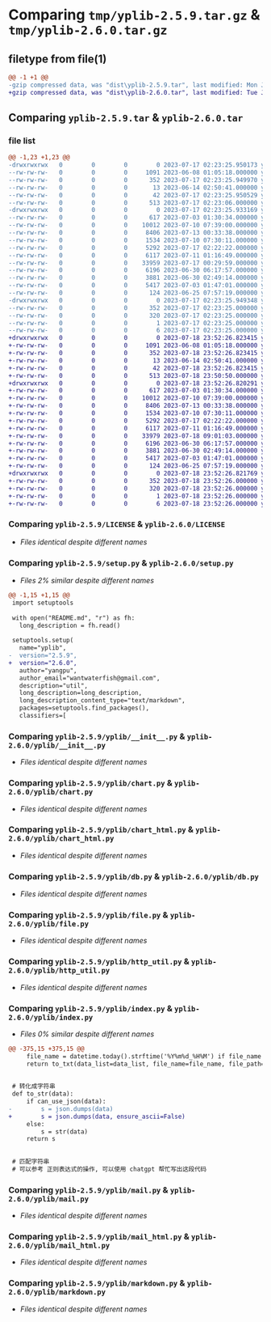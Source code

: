 # Comparing `tmp/yplib-2.5.9.tar.gz` & `tmp/yplib-2.6.0.tar.gz`

## filetype from file(1)

```diff
@@ -1 +1 @@
-gzip compressed data, was "dist\yplib-2.5.9.tar", last modified: Mon Jul 17 02:23:25 2023, max compression
+gzip compressed data, was "dist\yplib-2.6.0.tar", last modified: Tue Jul 18 23:52:26 2023, max compression
```

## Comparing `yplib-2.5.9.tar` & `yplib-2.6.0.tar`

### file list

```diff
@@ -1,23 +1,23 @@
-drwxrwxrwx   0        0        0        0 2023-07-17 02:23:25.950173 yplib-2.5.9/
--rw-rw-rw-   0        0        0     1091 2023-06-08 01:05:18.000000 yplib-2.5.9/LICENSE
--rw-rw-rw-   0        0        0      352 2023-07-17 02:23:25.949970 yplib-2.5.9/PKG-INFO
--rw-rw-rw-   0        0        0       13 2023-06-14 02:50:41.000000 yplib-2.5.9/README.md
--rw-rw-rw-   0        0        0       42 2023-07-17 02:23:25.950529 yplib-2.5.9/setup.cfg
--rw-rw-rw-   0        0        0      513 2023-07-17 02:23:06.000000 yplib-2.5.9/setup.py
-drwxrwxrwx   0        0        0        0 2023-07-17 02:23:25.933169 yplib-2.5.9/yplib/
--rw-rw-rw-   0        0        0      617 2023-07-03 01:30:34.000000 yplib-2.5.9/yplib/__init__.py
--rw-rw-rw-   0        0        0    10012 2023-07-10 07:39:00.000000 yplib-2.5.9/yplib/chart.py
--rw-rw-rw-   0        0        0     8406 2023-07-13 00:33:38.000000 yplib-2.5.9/yplib/chart_html.py
--rw-rw-rw-   0        0        0     1534 2023-07-10 07:30:11.000000 yplib-2.5.9/yplib/db.py
--rw-rw-rw-   0        0        0     5292 2023-07-17 02:22:22.000000 yplib-2.5.9/yplib/file.py
--rw-rw-rw-   0        0        0     6117 2023-07-11 01:16:49.000000 yplib-2.5.9/yplib/http_util.py
--rw-rw-rw-   0        0        0    33959 2023-07-17 00:29:59.000000 yplib-2.5.9/yplib/index.py
--rw-rw-rw-   0        0        0     6196 2023-06-30 06:17:57.000000 yplib-2.5.9/yplib/mail.py
--rw-rw-rw-   0        0        0     3881 2023-06-30 02:49:14.000000 yplib-2.5.9/yplib/mail_html.py
--rw-rw-rw-   0        0        0     5417 2023-07-03 01:47:01.000000 yplib-2.5.9/yplib/markdown.py
--rw-rw-rw-   0        0        0      124 2023-06-25 07:57:19.000000 yplib-2.5.9/yplib/temp.py
-drwxrwxrwx   0        0        0        0 2023-07-17 02:23:25.949348 yplib-2.5.9/yplib.egg-info/
--rw-rw-rw-   0        0        0      352 2023-07-17 02:23:25.000000 yplib-2.5.9/yplib.egg-info/PKG-INFO
--rw-rw-rw-   0        0        0      320 2023-07-17 02:23:25.000000 yplib-2.5.9/yplib.egg-info/SOURCES.txt
--rw-rw-rw-   0        0        0        1 2023-07-17 02:23:25.000000 yplib-2.5.9/yplib.egg-info/dependency_links.txt
--rw-rw-rw-   0        0        0        6 2023-07-17 02:23:25.000000 yplib-2.5.9/yplib.egg-info/top_level.txt
+drwxrwxrwx   0        0        0        0 2023-07-18 23:52:26.823415 yplib-2.6.0/
+-rw-rw-rw-   0        0        0     1091 2023-06-08 01:05:18.000000 yplib-2.6.0/LICENSE
+-rw-rw-rw-   0        0        0      352 2023-07-18 23:52:26.823415 yplib-2.6.0/PKG-INFO
+-rw-rw-rw-   0        0        0       13 2023-06-14 02:50:41.000000 yplib-2.6.0/README.md
+-rw-rw-rw-   0        0        0       42 2023-07-18 23:52:26.823415 yplib-2.6.0/setup.cfg
+-rw-rw-rw-   0        0        0      513 2023-07-18 23:50:50.000000 yplib-2.6.0/setup.py
+drwxrwxrwx   0        0        0        0 2023-07-18 23:52:26.820291 yplib-2.6.0/yplib/
+-rw-rw-rw-   0        0        0      617 2023-07-03 01:30:34.000000 yplib-2.6.0/yplib/__init__.py
+-rw-rw-rw-   0        0        0    10012 2023-07-10 07:39:00.000000 yplib-2.6.0/yplib/chart.py
+-rw-rw-rw-   0        0        0     8406 2023-07-13 00:33:38.000000 yplib-2.6.0/yplib/chart_html.py
+-rw-rw-rw-   0        0        0     1534 2023-07-10 07:30:11.000000 yplib-2.6.0/yplib/db.py
+-rw-rw-rw-   0        0        0     5292 2023-07-17 02:22:22.000000 yplib-2.6.0/yplib/file.py
+-rw-rw-rw-   0        0        0     6117 2023-07-11 01:16:49.000000 yplib-2.6.0/yplib/http_util.py
+-rw-rw-rw-   0        0        0    33979 2023-07-18 09:01:03.000000 yplib-2.6.0/yplib/index.py
+-rw-rw-rw-   0        0        0     6196 2023-06-30 06:17:57.000000 yplib-2.6.0/yplib/mail.py
+-rw-rw-rw-   0        0        0     3881 2023-06-30 02:49:14.000000 yplib-2.6.0/yplib/mail_html.py
+-rw-rw-rw-   0        0        0     5417 2023-07-03 01:47:01.000000 yplib-2.6.0/yplib/markdown.py
+-rw-rw-rw-   0        0        0      124 2023-06-25 07:57:19.000000 yplib-2.6.0/yplib/temp.py
+drwxrwxrwx   0        0        0        0 2023-07-18 23:52:26.821769 yplib-2.6.0/yplib.egg-info/
+-rw-rw-rw-   0        0        0      352 2023-07-18 23:52:26.000000 yplib-2.6.0/yplib.egg-info/PKG-INFO
+-rw-rw-rw-   0        0        0      320 2023-07-18 23:52:26.000000 yplib-2.6.0/yplib.egg-info/SOURCES.txt
+-rw-rw-rw-   0        0        0        1 2023-07-18 23:52:26.000000 yplib-2.6.0/yplib.egg-info/dependency_links.txt
+-rw-rw-rw-   0        0        0        6 2023-07-18 23:52:26.000000 yplib-2.6.0/yplib.egg-info/top_level.txt
```

### Comparing `yplib-2.5.9/LICENSE` & `yplib-2.6.0/LICENSE`

 * *Files identical despite different names*

### Comparing `yplib-2.5.9/setup.py` & `yplib-2.6.0/setup.py`

 * *Files 2% similar despite different names*

```diff
@@ -1,15 +1,15 @@
 import setuptools
 
 with open("README.md", "r") as fh:
   long_description = fh.read()
 
 setuptools.setup(
   name="yplib",
-  version="2.5.9",
+  version="2.6.0",
   author="yangpu",
   author_email="wantwaterfish@gmail.com",
   description="util",
   long_description=long_description,
   long_description_content_type="text/markdown",
   packages=setuptools.find_packages(),
   classifiers=[
```

### Comparing `yplib-2.5.9/yplib/__init__.py` & `yplib-2.6.0/yplib/__init__.py`

 * *Files identical despite different names*

### Comparing `yplib-2.5.9/yplib/chart.py` & `yplib-2.6.0/yplib/chart.py`

 * *Files identical despite different names*

### Comparing `yplib-2.5.9/yplib/chart_html.py` & `yplib-2.6.0/yplib/chart_html.py`

 * *Files identical despite different names*

### Comparing `yplib-2.5.9/yplib/db.py` & `yplib-2.6.0/yplib/db.py`

 * *Files identical despite different names*

### Comparing `yplib-2.5.9/yplib/file.py` & `yplib-2.6.0/yplib/file.py`

 * *Files identical despite different names*

### Comparing `yplib-2.5.9/yplib/http_util.py` & `yplib-2.6.0/yplib/http_util.py`

 * *Files identical despite different names*

### Comparing `yplib-2.5.9/yplib/index.py` & `yplib-2.6.0/yplib/index.py`

 * *Files 0% similar despite different names*

```diff
@@ -375,15 +375,15 @@
     file_name = datetime.today().strftime('%Y%m%d_%H%M') if file_name is None else file_name
     return to_txt(data_list=data_list, file_name=file_name, file_path='txt', fixed_name=True)
 
 
 # 转化成字符串
 def to_str(data):
     if can_use_json(data):
-        s = json.dumps(data)
+        s = json.dumps(data, ensure_ascii=False)
     else:
         s = str(data)
     return s
 
 
 # 匹配字符串
 # 可以参考 正则表达式的操作, 可以使用 chatgpt 帮忙写出这段代码
```

### Comparing `yplib-2.5.9/yplib/mail.py` & `yplib-2.6.0/yplib/mail.py`

 * *Files identical despite different names*

### Comparing `yplib-2.5.9/yplib/mail_html.py` & `yplib-2.6.0/yplib/mail_html.py`

 * *Files identical despite different names*

### Comparing `yplib-2.5.9/yplib/markdown.py` & `yplib-2.6.0/yplib/markdown.py`

 * *Files identical despite different names*

